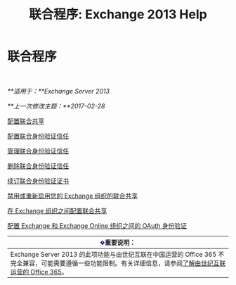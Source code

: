 ﻿---
title: '联合程序: Exchange 2013 Help'
TOCTitle: 联合程序
ms:assetid: 124d7253-095c-428e-b8f7-f43a9a2d0150
ms:mtpsurl: https://technet.microsoft.com/zh-cn/library/JJ676768(v=EXCHG.150)
ms:contentKeyID: 50490046
ms.date: 05/21/2018
mtps_version: v=EXCHG.150
ms.translationtype: MT
---

# 联合程序

 

_**适用于：**Exchange Server 2013_

_**上一次修改主题：**2017-02-28_

[配置联合共享](configure-federated-sharing-exchange-2013-help.md)

[配置联合身份验证信任](configure-a-federation-trust-exchange-2013-help.md)

[管理联合身份验证信任](manage-a-federation-trust-exchange-2013-help.md)

[删除联合身份验证信任](remove-a-federation-trust-exchange-2013-help.md)

[续订联合身份验证证书](renew-the-federation-certificate-exchange-2013-help.md)

[禁用或重新启用您的 Exchange 组织的联合共享](disable-or-re-enable-federated-sharing-for-your-exchange-organization-exchange-2013-help.md)

[在 Exchange 组织之间配置联合共享](configuring-federated-sharing-between-exchange-organizations-exchange-2013-help.md)

[配置 Exchange 和 Exchange Online 组织之间的 OAuth 身份验证](configure-oauth-authentication-between-exchange-and-exchange-online-organizations-exchange-2013-help.md)

<table>
<thead>
<tr class="header">
<th><img src="images/Bb124558.important(EXCHG.150).gif" title="重要说明" alt="重要说明" />重要说明：</th>
</tr>
</thead>
<tbody>
<tr class="odd">
<td>Exchange Server 2013 的此项功能与由世纪互联在中国运营的 Office 365 不完全兼容，可能需要遵循一些功能限制。有关详细信息，请参阅<a href="https://go.microsoft.com/fwlink/?linkid=313640">了解由世纪互联运营的 Office 365</a>。</td>
</tr>
</tbody>
</table>

